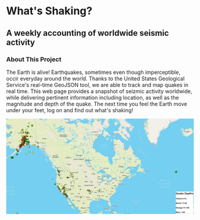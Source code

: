# What's Shaking? 
## A weekly accounting of worldwide seismic activity

### About This Project
The Earth is alive!
Earthquakes, sometimes even though imperceptible, occir everyday around the world. Thanks to the United States Geological Service's real-time GeoJSON tool, we are able to track and map quakes in real time. This web page provides a snapshot of seizmic activity worldwide, while delivering pertinent information including location, as well as the magnitude and depth of the quake.
The next time you feel the Earth move under your feet, log on and find out what's shaking!


![Image of Quakes](https://github.com/kevingray17/leaflet-challenge/blob/main/Earthquake_Map.JPG?raw=true)
